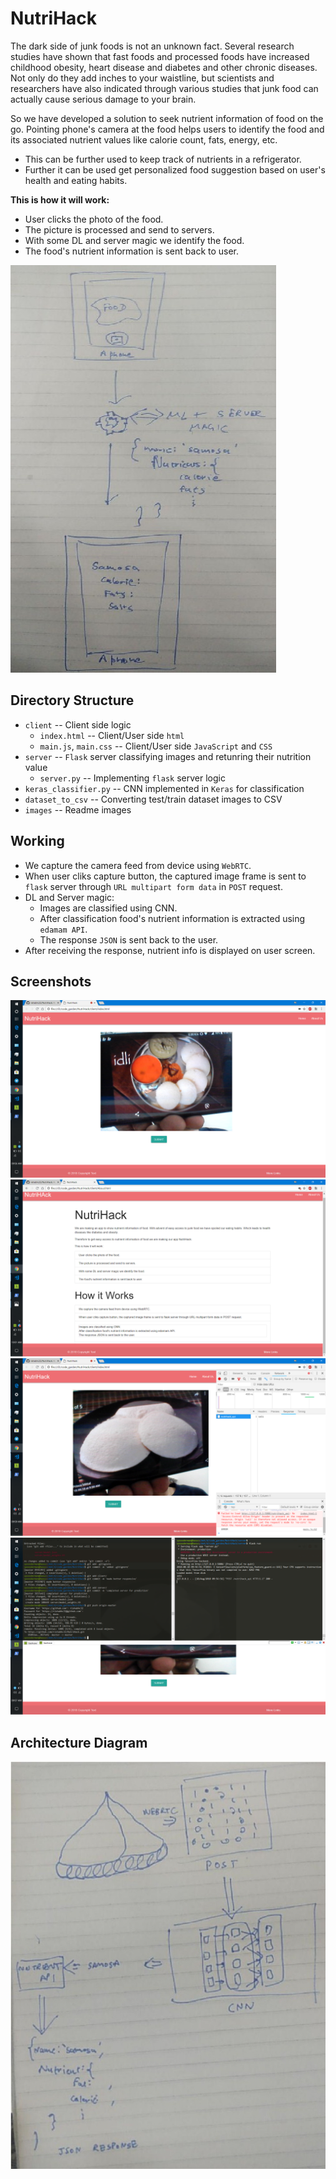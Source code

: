 # NutriHack
The dark side of junk foods is not an unknown fact. Several research studies have shown that fast foods and processed foods have increased childhood obesity, heart disease and diabetes and other chronic diseases.  
Not only do they add inches to your waistline, but scientists and researchers have also indicated through various studies that junk food can actually cause serious damage to your brain.

So we have developed a solution to seek nutrient information of food on the go. Pointing phone's camera at the food helps users to identify the food and its associated nutrient values like calorie count, fats, energy, etc.

* This can be further used to keep track of nutrients in a refrigerator. 
* Further it can be used get personalized food suggestion based on user's health and eating habits.

__This is how it will work:__
* User clicks the photo of the food.
* The picture is processed and send to servers.
* With some DL and server magic we identify the food.
* The food's nutrient information is sent back to user.

![Architecture Image 1](images/arch1.jpg)

## Directory Structure
* `client` -- Client side logic
  * `index.html` -- Client/User side `html`
  * `main.js`, `main.css` -- Client/User side `JavaScript` and `CSS`
* `server` -- `Flask` server classifying images and retunring their nutrition value
  * `server.py` -- Implementing `flask` server logic
* `keras_classifier.py` -- CNN implemented in `Keras` for classification
* `dataset_to_csv` -- Converting test/train dataset images to CSV
* `images` -- Readme images

## Working
* We capture the camera feed from device using `WebRTC`.
* When user cliks capture button, the captured image frame is sent to `flask` server through `URL multipart form data` in `POST` request.
* DL and Server magic:
  * Images are classified using CNN.
  * After classification food's nutrient information is extracted using `edamam API`.
  * The response `JSON` is sent back to the user.
* After receiving the response, nutrient info is displayed on user screen.

## Screenshots
![Screenshot 1](images/screen1.png)
![Screenshot 1](images/screen2.png)
![Screenshot 1](images/screen3.png)
![Screenshot 1](images/screen4.png)

## Architecture Diagram
![Architecture Diagram 2](images/arch2.jpg)
